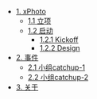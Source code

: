 * [1. xPhoto]()
   * [1.1 立项](xphoto/startup.md)
   * [1.2 启动]()
      * [1.2.1 Kickoff](xphoto/kickoff.md)
      * [1.2.2 Design](xphoto/design.md)
* [2. 事件]()
    * [2.1 小组catchup-1](catchup/1.md)
    * [2.2 小组catchup-2](catchup/2.md)
* [3. 关于](xphoto/README.md)
